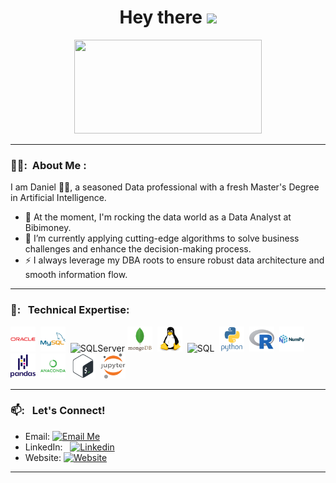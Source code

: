 <h1 align="center">Hey there <img src="https://media.giphy.com/media/hvRJCLFzcasrR4ia7z/giphy.gif" width="40"></h1>

<p align="center"><img src="https://i.imgur.com/Iu8MAYU.gif" width="300" height="150"  /></p>

---
### 👨‍💻: &nbsp;About Me :

I am Daniel 👨‍🦱, a seasoned Data professional with a fresh Master's Degree in Artificial Intelligence.
- 🔭 At the moment, I'm rocking the data world as a Data Analyst at Bibimoney.
- 🌱 I’m currently applying cutting-edge algorithms to solve business challenges and enhance the decision-making process.
- ⚡ I always leverage my DBA roots to ensure robust data architecture and smooth information flow.

---

### 🚀: &nbsp; Technical Expertise:
<p>
 <img src="https://github.com/devicons/devicon/blob/master/icons/oracle/oracle-original.svg" title="Oracle" alt="Oracle" width="40" height="40"/>&nbsp;
 <img src="https://github.com/devicons/devicon/blob/master/icons/mysql/mysql-original-wordmark.svg" title="MySQL"  alt="MySQL" width="40" height="40"/>&nbsp;
 <img src="https://www.iconshock.com/image/Diamond/Database/microsoft_sql_server/" title="SQLServer" alt="SQLServer" width="40" height="40"/>
 <img src="https://github.com/devicons/devicon/blob/master/icons/mongodb/mongodb-original-wordmark.svg" title="MongoDB"  alt="MongoDB" width="40" height="40"/>&nbsp;
 <img src="https://github.com/devicons/devicon/blob/master/icons/linux/linux-original.svg" title="Linux"  alt="Linux" width="40" height="40"/>&nbsp;
 <img src="https://www.iconarchive.com/show/windows-8-icons-by-icons8/Files-Sql-icon.html" title="SQL"  alt="SQL" width="40" height="40"/>&nbsp;
 <img src="https://github.com/devicons/devicon/blob/master/icons/python/python-original-wordmark.svg" title="Python"  alt="Python" width="40" height="40"/>&nbsp;
 <img src="https://github.com/devicons/devicon/blob/master/icons/r/r-original.svg" title="R"  alt="R" width="40" height="40"/>&nbsp;
 <img src="https://github.com/devicons/devicon/blob/master/icons/numpy/numpy-original-wordmark.svg" title="Numpy"  alt="Numpy" width="40" height="40"/>&nbsp;
 <img src="https://github.com/devicons/devicon/blob/master/icons/pandas/pandas-original-wordmark.svg" title="Pandas"  alt="Pandas" width="40" height="40"/>&nbsp;
 <img src="https://github.com/devicons/devicon/blob/master/icons/anaconda/anaconda-original-wordmark.svg" title="Anaconda"  alt="Anaconda" width="40" height="40"/>&nbsp;
 <img src="https://github.com/devicons/devicon/blob/master/icons/bash/bash-original.svg" title="Bash"  alt="Bash" width="40" height="40"/>&nbsp;
 <img src="https://github.com/devicons/devicon/blob/master/icons/jupyter/jupyter-original-wordmark.svg" title="Jupyter"  alt="Jupyter" width="40" height="40"/>&nbsp;
</p>

---
### 📫: &nbsp; Let's Connect!
- Email: <a href="mailto:dannysam2k5@gmail.com"><img src="https://icons.iconarchive.com/icons/guillendesign/variations-3/256/Mail-Gmail-icon.png" alt="Email Me" width="30" height="30"></a> 
- LinkedIn: &nbsp; [![Linkedin](https://img.shields.io/badge/-dannysam2k5-blue?style=plastic&logo=Linkedin&logoColor=white)](https://www.linkedin.com/in/dannysam2k5)
- Website: <a href="https://dannysam2k5.com/home"><img src="https://icons.iconarchive.com/icons/justicon/free-simple-line/256/Seo-Internet-Browser-Website-icon.png" alt="Website" width="30" height="30"></a>

---
<!--
**dannysam2k5/dannysam2k5** is a ✨ _special_ ✨ repository because its `README.md` (this file) appears on your GitHub profile.

### 🔥 &nbsp; My Stats :
[![GitHub Streak](http://github-readme-streak-stats.herokuapp.com?user=dannysam2k5&theme=dark&background=000000)](https://git.io/streak-stats)
[![Top Langs](https://github-readme-stats.vercel.app/api/top-langs/?username=dannysam2k5&layout=compact&theme=vision-friendly-dark)](https://github.com/anuraghazra/github-readme-stats)


Here are some ideas to get you started:

- 🔭 I’m currently working on ...
- 🌱 I’m currently learning ...
- 👯 I’m looking to collaborate on ...
- 🤔 I’m looking for help with ...
- 💬 Ask me about ...
- 📫 How to reach me: ...
- 😄 Pronouns: ...
- ⚡ Fun fact: ...
-->
